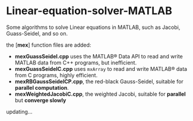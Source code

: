 # Linear-equation-solver-MATLAB
Some algorithms to solve Linear equations in MATLAB, such as Jacobi, Guass-Seidel, and so on.

the [**mex**] function files are added: 

- **mexGuassSeidel.cpp** uses the MATLAB® Data API to read and write MATLAB data from C++ programs, but inefficient.
- **mexGuassSeidelC.cpp** uses `mxArray` to read and write MATLAB® data from C programs, highly efficient.
- **mexRBGaussSeidelCP.cpp**, the red-black Gauss-Seidel, suitable for **parallel computation**.
- **mexWeightedJacobiC.cpp**, the weighted Jacobi, suitable for **parallel** but **converge slowly**

updating...

